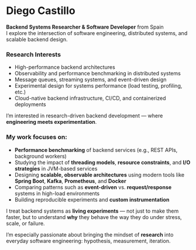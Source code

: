 # Diego Castillo

**Backend Systems Researcher & Software Developer** from Spain  
I explore the intersection of software engineering, distributed systems, and scalable backend design.

### Research Interests

- High-performance backend architectures
- Observability and performance benchmarking in distributed systems
- Message queues, streaming systems, and event-driven design
- Experimental design for systems performance (load testing, profiling, etc.)
- Cloud-native backend infrastructure, CI/CD, and containerized deployments

I’m interested in research-driven backend development — where **engineering meets experimentation**.

### My work focuses on:

- **Performance benchmarking** of backend services (e.g., REST APIs, background workers)
- Studying the impact of **threading models**, **resource constraints**, and **I/O strategies** in JVM-based services
- Designing **scalable, observable architectures** using modern tools like **Spring Boot**, **Kafka**, **Prometheus**, and **Docker**
- Comparing patterns such as **event-driven** vs. **request/response** systems in high-load environments
- Building reproducible experiments and **custom instrumentation**

I treat backend systems as **living experiments** — not just to make them faster, but to understand **why** they behave the way they do under stress, scale, or failure.

I’m especially passionate about bringing the mindset of **research** into everyday software engineering: hypothesis, measurement, iteration.
